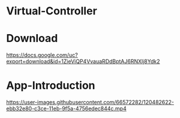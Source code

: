 # Virtual-Controller
# Download
https://docs.google.com/uc?export=download&id=1ZieViQP4VvauaRDdBptAJ6RNXlj8Ydk2
# App-Introduction
https://user-images.githubusercontent.com/66572282/120482622-ebb32e80-c3ce-11eb-9f5a-4756edec844c.mp4
